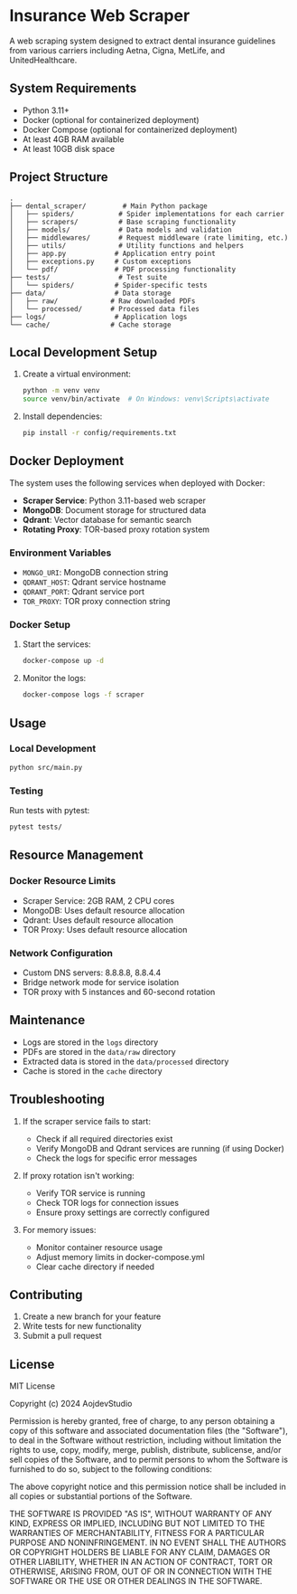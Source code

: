 # Insurance Web Scraper

A web scraping system designed to extract dental insurance guidelines from various carriers including Aetna, Cigna, MetLife, and UnitedHealthcare.

## System Requirements

- Python 3.11+
- Docker (optional for containerized deployment)
- Docker Compose (optional for containerized deployment)
- At least 4GB RAM available
- At least 10GB disk space

## Project Structure

```
.
├── dental_scraper/         # Main Python package
│   ├── spiders/           # Spider implementations for each carrier
│   ├── scrapers/          # Base scraping functionality
│   ├── models/            # Data models and validation
│   ├── middlewares/       # Request middleware (rate limiting, etc.)
│   ├── utils/             # Utility functions and helpers
│   ├── app.py            # Application entry point
│   ├── exceptions.py     # Custom exceptions
│   └── pdf/              # PDF processing functionality
├── tests/                 # Test suite
│   └── spiders/          # Spider-specific tests
├── data/                 # Data storage
│   ├── raw/             # Raw downloaded PDFs
│   └── processed/       # Processed data files
├── logs/                 # Application logs
└── cache/               # Cache storage
```

## Local Development Setup

1. Create a virtual environment:
   ```bash
   python -m venv venv
   source venv/bin/activate  # On Windows: venv\Scripts\activate
   ```

2. Install dependencies:
   ```bash
   pip install -r config/requirements.txt
   ```

## Docker Deployment

The system uses the following services when deployed with Docker:

- **Scraper Service**: Python 3.11-based web scraper
- **MongoDB**: Document storage for structured data
- **Qdrant**: Vector database for semantic search
- **Rotating Proxy**: TOR-based proxy rotation system

### Environment Variables

- `MONGO_URI`: MongoDB connection string
- `QDRANT_HOST`: Qdrant service hostname
- `QDRANT_PORT`: Qdrant service port
- `TOR_PROXY`: TOR proxy connection string

### Docker Setup

1. Start the services:
   ```bash
   docker-compose up -d
   ```

2. Monitor the logs:
   ```bash
   docker-compose logs -f scraper
   ```

## Usage

### Local Development
```bash
python src/main.py
```

### Testing

Run tests with pytest:
```bash
pytest tests/
```

## Resource Management

### Docker Resource Limits
- Scraper Service: 2GB RAM, 2 CPU cores
- MongoDB: Uses default resource allocation
- Qdrant: Uses default resource allocation
- TOR Proxy: Uses default resource allocation

### Network Configuration
- Custom DNS servers: 8.8.8.8, 8.8.4.4
- Bridge network mode for service isolation
- TOR proxy with 5 instances and 60-second rotation

## Maintenance

- Logs are stored in the `logs` directory
- PDFs are stored in the `data/raw` directory
- Extracted data is stored in the `data/processed` directory
- Cache is stored in the `cache` directory

## Troubleshooting

1. If the scraper service fails to start:
   - Check if all required directories exist
   - Verify MongoDB and Qdrant services are running (if using Docker)
   - Check the logs for specific error messages

2. If proxy rotation isn't working:
   - Verify TOR service is running
   - Check TOR logs for connection issues
   - Ensure proxy settings are correctly configured

3. For memory issues:
   - Monitor container resource usage
   - Adjust memory limits in docker-compose.yml
   - Clear cache directory if needed

## Contributing

1. Create a new branch for your feature
2. Write tests for new functionality
3. Submit a pull request

## License

MIT License

Copyright (c) 2024 AojdevStudio

Permission is hereby granted, free of charge, to any person obtaining a copy of this software and associated documentation files (the "Software"), to deal in the Software without restriction, including without limitation the rights to use, copy, modify, merge, publish, distribute, sublicense, and/or sell copies of the Software, and to permit persons to whom the Software is furnished to do so, subject to the following conditions:

The above copyright notice and this permission notice shall be included in all copies or substantial portions of the Software.

THE SOFTWARE IS PROVIDED "AS IS", WITHOUT WARRANTY OF ANY KIND, EXPRESS OR IMPLIED, INCLUDING BUT NOT LIMITED TO THE WARRANTIES OF MERCHANTABILITY, FITNESS FOR A PARTICULAR PURPOSE AND NONINFRINGEMENT. IN NO EVENT SHALL THE AUTHORS OR COPYRIGHT HOLDERS BE LIABLE FOR ANY CLAIM, DAMAGES OR OTHER LIABILITY, WHETHER IN AN ACTION OF CONTRACT, TORT OR OTHERWISE, ARISING FROM, OUT OF OR IN CONNECTION WITH THE SOFTWARE OR THE USE OR OTHER DEALINGS IN THE SOFTWARE. 
